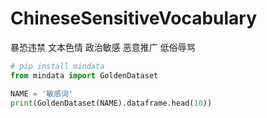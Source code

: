 # ChineseSensitiveVocabulary
暴恐违禁 文本色情 政治敏感 恶意推广 低俗辱骂

```python
# pip install mindata
from mindata import GoldenDataset

NAME = '敏感词'
print(GoldenDataset(NAME).dataframe.head(10))

```
